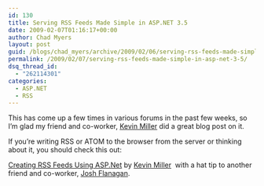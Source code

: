 ```yaml
---
id: 130
title: Serving RSS Feeds Made Simple in ASP.NET 3.5
date: 2009-02-07T01:16:17+00:00
author: Chad Myers
layout: post
guid: /blogs/chad_myers/archive/2009/02/06/serving-rss-feeds-made-simple-in-asp-net-3-5.aspx
permalink: /2009/02/07/serving-rss-feeds-made-simple-in-asp-net-3-5/
dsq_thread_id:
  - "262114301"
categories:
  - ASP.NET
  - RSS
---
```

This has come up a few times in various forums in the past few weeks, so I’m glad my friend and co-worker, [Kevin Miller](http://blogs.dovetailsoftware.com/blogs/kmiller) did a great blog post on it.

If you’re writing RSS or ATOM to the browser from the server or thinking about it, you should check this out:

[Creating RSS Feeds Using ASP.Net](http://blogs.dovetailsoftware.com/blogs/kmiller/archive/2009/02/06/creating-rss-feeds-using-asp-net.aspx) by [Kevin Miller](http://blogs.dovetailsoftware.com/blogs/kmiller)&#160; with a hat tip to another friend and co-worker, [Josh Flanagan](http://www.lostechies.com/blogs/joshuaflanagan/).